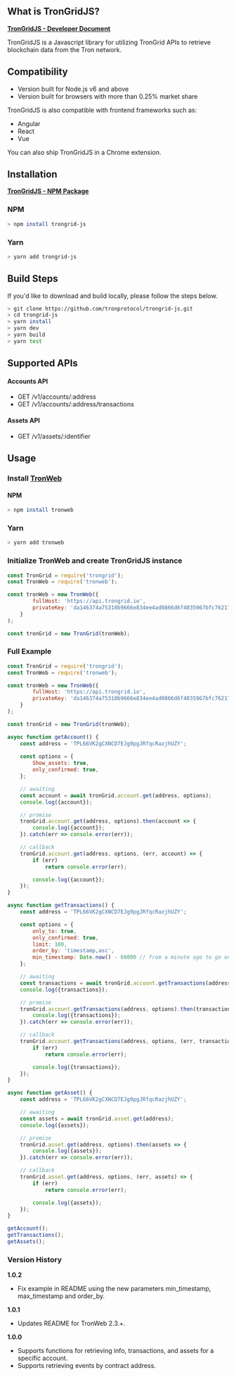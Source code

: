 ## What is TronGridJS?

__[TronGridJS - Developer Document](https://developers.tron.network/docs/trongrid-js-intro)__

TronGridJS is a Javascript library for utilizing TronGrid APIs to retrieve blockchain data from the Tron network.

## Compatibility
- Version built for Node.js v6 and above
- Version built for browsers with more than 0.25% market share

TronGridJS is also compatible with frontend frameworks such as:
- Angular 
- React
- Vue

You can also ship TronGridJS in a Chrome extension.

## Installation

__[TronGridJS - NPM Package](https://www.npmjs.com/package/trongrid-js)__

### NPM
```bash
> npm install trongrid-js
```

### Yarn
```bash
> yarn add trongrid-js
```

## Build Steps

If you'd like to download and build locally, please follow the steps below.
```bash
> git clone https://github.com/tronprotocol/trongrid-js.git
> cd trongrid-js
> yarn install
> yarn dev
> yarn build
> yarn test
```

## Supported APIs

#### Accounts API

* GET /v1/accounts/:address
* GET /v1/accounts/:address/transactions

#### Assets API

* GET /v1/assets/:identifier

## Usage

### Install [TronWeb](https://github.com/tronprotocol/tron-web)

#### NPM
```bash
> npm install tronweb
```

### Yarn
```bash
> yarn add tronweb
```

### Initialize TronWeb and create TronGridJS instance

```js
const TronGrid = require('trongrid');
const TronWeb = require('tronweb');

const tronWeb = new TronWeb({
        fullHost: 'https://api.trongrid.io',
        privateKey: 'da146374a75310b9666e834ee4ad0866d6f4035967bfc76217c5a495fff9f0d0'
    }
);

const tronGrid = new TronGrid(tronWeb);
```

### Full Example

```js
const TronGrid = require('trongrid');
const TronWeb = require('tronweb');

const tronWeb = new TronWeb({
        fullHost: 'https://api.trongrid.io',
        privateKey: 'da146374a75310b9666e834ee4ad0866d6f4035967bfc76217c5a495fff9f0d0'
    }
);

const tronGrid = new TronGrid(tronWeb);

async function getAccount() {
    const address = 'TPL66VK2gCXNCD7EJg9pgJRfqcRazjhUZY';
    
    const options = {
        Show_assets: true,
        only_confirmed: true,
    };

    // awaiting
    const account = await tronGrid.account.get(address, options);
    console.log({account});

    // promise
    tronGrid.account.get(address, options).then(account => {
        console.log({account});
    }).catch(err => console.error(err));

    // callback
    tronGrid.account.get(address, options, (err, account) => {
        if (err)
            return console.error(err);

        console.log({account});
    });
}

async function getTransactions() {
    const address = 'TPL66VK2gCXNCD7EJg9pgJRfqcRazjhUZY';

    const options = {
        only_to: true,
        only_confirmed: true,
        limit: 100,
        order_by: 'timestamp,asc',
        min_timestamp: Date.now() - 60000 // from a minute ago to go on
    };

    // awaiting
    const transactions = await tronGrid.account.getTransactions(address, options);
    console.log({transactions});

    // promise
    tronGrid.account.getTransactions(address, options).then(transactions => {
        console.log({transactions});
    }).catch(err => console.error(err));

    // callback
    tronGrid.account.getTransactions(address, options, (err, transactions) => {
        if (err)
            return console.error(err);

        console.log({transactions});
    });
}

async function getAsset() {
    const address = 'TPL66VK2gCXNCD7EJg9pgJRfqcRazjhUZY';

    // awaiting
    const assets = await tronGrid.asset.get(address);
    console.log({assets});

    // promise
    tronGrid.asset.get(address, options).then(assets => {
        console.log({assets});
    }).catch(err => console.error(err));

    // callback
    tronGrid.asset.get(address, options, (err, assets) => {
        if (err)
            return console.error(err);

        console.log({assets});
    });
}

getAccount();
getTransactions();
getAssets();
```

### Version History

__1.0.2__
* Fix example in README using the new parameters min_timestamp, max_timestamp and order_by.

__1.0.1__
* Updates README for TronWeb 2.3.+.


__1.0.0__
* Supports functions for retrieving info, transactions, and assets for a specific account.
* Supports retrieving events by contract address. 
